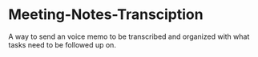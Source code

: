 # Meeting-Notes-Transciption
A way to send an voice memo to be transcribed and organized with what tasks need to be followed up on.
